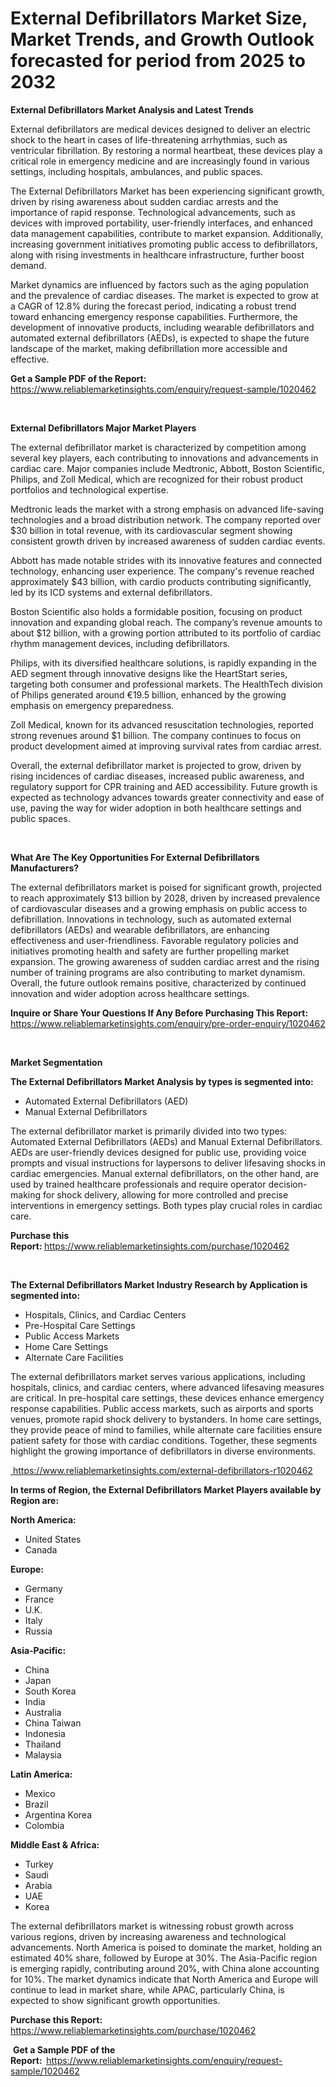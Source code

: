 <p><h1>External Defibrillators Market Size, Market Trends, and Growth Outlook forecasted for period from 2025 to 2032</h1></p><p><strong>External Defibrillators Market Analysis and Latest Trends</strong></p>
<p><p>External defibrillators are medical devices designed to deliver an electric shock to the heart in cases of life-threatening arrhythmias, such as ventricular fibrillation. By restoring a normal heartbeat, these devices play a critical role in emergency medicine and are increasingly found in various settings, including hospitals, ambulances, and public spaces.</p><p>The External Defibrillators Market has been experiencing significant growth, driven by rising awareness about sudden cardiac arrests and the importance of rapid response. Technological advancements, such as devices with improved portability, user-friendly interfaces, and enhanced data management capabilities, contribute to market expansion. Additionally, increasing government initiatives promoting public access to defibrillators, along with rising investments in healthcare infrastructure, further boost demand.</p><p>Market dynamics are influenced by factors such as the aging population and the prevalence of cardiac diseases. The market is expected to grow at a CAGR of 12.8% during the forecast period, indicating a robust trend toward enhancing emergency response capabilities. Furthermore, the development of innovative products, including wearable defibrillators and automated external defibrillators (AEDs), is expected to shape the future landscape of the market, making defibrillation more accessible and effective.</p></p>
<p><strong>Get a Sample PDF of the Report:&nbsp;</strong> <a href="https://www.reliablemarketinsights.com/enquiry/request-sample/1020462?utm_campaign=2638&utm_medium=2&utm_source=Github&utm_content=ia&utm_term=13042025&utm_id=external-defibrillators">https://www.reliablemarketinsights.com/enquiry/request-sample/1020462</a></p>
<p>&nbsp;</p>
<p><strong>External Defibrillators Major Market Players</strong></p>
<p><p>The external defibrillator market is characterized by competition among several key players, each contributing to innovations and advancements in cardiac care. Major companies include Medtronic, Abbott, Boston Scientific, Philips, and Zoll Medical, which are recognized for their robust product portfolios and technological expertise.</p><p>Medtronic leads the market with a strong emphasis on advanced life-saving technologies and a broad distribution network. The company reported over $30 billion in total revenue, with its cardiovascular segment showing consistent growth driven by increased awareness of sudden cardiac events.</p><p>Abbott has made notable strides with its innovative features and connected technology, enhancing user experience. The company's revenue reached approximately $43 billion, with cardio products contributing significantly, led by its ICD systems and external defibrillators.</p><p>Boston Scientific also holds a formidable position, focusing on product innovation and expanding global reach. The company’s revenue amounts to about $12 billion, with a growing portion attributed to its portfolio of cardiac rhythm management devices, including defibrillators.</p><p>Philips, with its diversified healthcare solutions, is rapidly expanding in the AED segment through innovative designs like the HeartStart series, targeting both consumer and professional markets. The HealthTech division of Philips generated around €19.5 billion, enhanced by the growing emphasis on emergency preparedness.</p><p>Zoll Medical, known for its advanced resuscitation technologies, reported strong revenues around $1 billion. The company continues to focus on product development aimed at improving survival rates from cardiac arrest.</p><p>Overall, the external defibrillator market is projected to grow, driven by rising incidences of cardiac diseases, increased public awareness, and regulatory support for CPR training and AED accessibility. Future growth is expected as technology advances towards greater connectivity and ease of use, paving the way for wider adoption in both healthcare settings and public spaces.</p></p>
<p>&nbsp;</p>
<p><strong>What Are The Key Opportunities For External Defibrillators Manufacturers?</strong></p>
<p><p>The external defibrillators market is poised for significant growth, projected to reach approximately $13 billion by 2028, driven by increased prevalence of cardiovascular diseases and a growing emphasis on public access to defibrillation. Innovations in technology, such as automated external defibrillators (AEDs) and wearable defibrillators, are enhancing effectiveness and user-friendliness. Favorable regulatory policies and initiatives promoting health and safety are further propelling market expansion. The growing awareness of sudden cardiac arrest and the rising number of training programs are also contributing to market dynamism. Overall, the future outlook remains positive, characterized by continued innovation and wider adoption across healthcare settings.</p></p>
<p><strong>Inquire or Share Your Questions If Any Before Purchasing This Report:</strong> <a href="https://www.reliablemarketinsights.com/enquiry/pre-order-enquiry/1020462?utm_campaign=2638&utm_medium=2&utm_source=Github&utm_content=ia&utm_term=13042025&utm_id=external-defibrillators">https://www.reliablemarketinsights.com/enquiry/pre-order-enquiry/1020462</a></p>
<p>&nbsp;</p>
<p><strong>Market Segmentation</strong></p>
<p><strong>The External Defibrillators Market Analysis by types is segmented into:</strong></p>
<p><ul><li>Automated External Defibrillators (AED)</li><li>Manual External Defibrillators</li></ul></p>
<p><p>The external defibrillator market is primarily divided into two types: Automated External Defibrillators (AEDs) and Manual External Defibrillators. AEDs are user-friendly devices designed for public use, providing voice prompts and visual instructions for laypersons to deliver lifesaving shocks in cardiac emergencies. Manual external defibrillators, on the other hand, are used by trained healthcare professionals and require operator decision-making for shock delivery, allowing for more controlled and precise interventions in emergency settings. Both types play crucial roles in cardiac care.</p></p>
<p><strong>Purchase this Report:&nbsp;</strong><a href="https://www.reliablemarketinsights.com/purchase/1020462?utm_campaign=2638&utm_medium=2&utm_source=Github&utm_content=ia&utm_term=13042025&utm_id=external-defibrillators">https://www.reliablemarketinsights.com/purchase/1020462</a></p>
<p>&nbsp;</p>
<p><strong>The External Defibrillators Market Industry Research by Application is segmented into:</strong></p>
<p><ul><li>Hospitals, Clinics, and Cardiac Centers</li><li>Pre-Hospital Care Settings</li><li>Public Access Markets</li><li>Home Care Settings</li><li>Alternate Care Facilities</li></ul></p>
<p><p>The external defibrillators market serves various applications, including hospitals, clinics, and cardiac centers, where advanced lifesaving measures are critical. In pre-hospital care settings, these devices enhance emergency response capabilities. Public access markets, such as airports and sports venues, promote rapid shock delivery to bystanders. In home care settings, they provide peace of mind to families, while alternate care facilities ensure patient safety for those with cardiac conditions. Together, these segments highlight the growing importance of defibrillators in diverse environments.</p></p>
<p><a href="https://www.reliablemarketinsights.com/external-defibrillators-r1020462?utm_campaign=2638&utm_medium=2&utm_source=Github&utm_content=ia&utm_term=13042025&utm_id=external-defibrillators">&nbsp;https://www.reliablemarketinsights.com/external-defibrillators-r1020462</a></p>
<p><strong>In terms of Region, the External Defibrillators Market Players available by Region are:</strong></p>
<p>
    <p> <strong> North America: </strong>
        <ul>
            <li>United States</li>
            <li>Canada</li>
        </ul>
        </p> 
    <p> <strong> Europe: </strong>
        <ul>
            <li>Germany</li>
            <li>France</li>
            <li>U.K.</li>
            <li>Italy</li>
            <li>Russia</li>
        </ul>
        </p> 
    <p> <strong> Asia-Pacific: </strong>
        <ul>
            <li>China</li>
            <li>Japan</li>
            <li>South Korea</li>
            <li>India</li>
            <li>Australia</li>
            <li>China Taiwan</li>
            <li>Indonesia</li>
            <li>Thailand</li>
            <li>Malaysia</li>
        </ul>
        </p> 
    <p> <strong> Latin America: </strong>
        <ul>
            <li>Mexico</li>
            <li>Brazil</li>
            <li>Argentina Korea</li>
            <li>Colombia</li>
        </ul>
        </p> 
    <p> <strong> Middle East & Africa: </strong>
        <ul>
            <li>Turkey</li>
            <li>Saudi</li>
            <li>Arabia</li>
            <li>UAE</li>
            <li>Korea</li>
        </ul>
    </p>
    </p>
<p><p>The external defibrillators market is witnessing robust growth across various regions, driven by increasing awareness and technological advancements. North America is poised to dominate the market, holding an estimated 40% share, followed by Europe at 30%. The Asia-Pacific region is emerging rapidly, contributing around 20%, with China alone accounting for 10%. The market dynamics indicate that North America and Europe will continue to lead in market share, while APAC, particularly China, is expected to show significant growth opportunities.</p></p>
<p><strong>Purchase this Report: </strong><a href="https://www.reliablemarketinsights.com/purchase/1020462?utm_campaign=2638&utm_medium=2&utm_source=Github&utm_content=ia&utm_term=13042025&utm_id=external-defibrillators">https://www.reliablemarketinsights.com/purchase/1020462</a></p>
<p>&nbsp;<strong>Get a Sample PDF of the Report:&nbsp;&nbsp;</strong><a href="https://www.reliablemarketinsights.com/enquiry/request-sample/1020462?utm_campaign=2638&utm_medium=2&utm_source=Github&utm_content=ia&utm_term=13042025&utm_id=external-defibrillators">https://www.reliablemarketinsights.com/enquiry/request-sample/1020462</a></p>
<p><strong></strong></p>
<p><p></p><p></p><p></p></p>